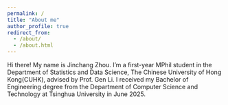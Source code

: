 ```yaml
---
permalink: /
title: "About me"
author_profile: true
redirect_from: 
  - /about/
  - /about.html
---
```


Hi there! My name is Jinchang Zhou. I’m a first-year MPhil student in the Department of Statistics and Data Science, The Chinese University of Hong Kong(CUHK), advised by Prof. Gen Li. I received my Bachelor of Engineering degree from the Department of Computer Science and Technology at Tsinghua University in June 2025. 

<!-- My research interests primarily lie in the field of generative models, with a particular focus on large language models. -->